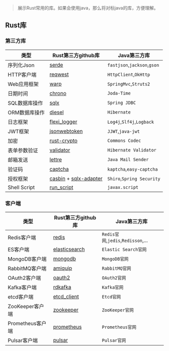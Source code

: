 > 展示Rust常用的库。如果会使用java，那么将对标java的库，方便理解。

## Rust库

### 第三方库

| 类型           | Rust第三方github库                                                                                            | Java第三方库                    |
| ------------ | --------------------------------------------------------------------------------------------------------- | --------------------------- |
| 序列化Json      | [serde](https://github.com/serde-rs/serde)                                                                | `fastjson`,`jackson`,`gson` |
| HTTP客户端      | [reqwest](https://github.com/seanmonstar/reqwest)                                                         | `HttpClient`,`OkHttp`       |
| Web应用框架      | [warp](https://github.com/seanmonstar/warp)                                                               | `SpringMvc`,`Struts2`       |
| 日期时间         | [chrono](https://github.com/chronotope/chrono)                                                            | `Joda-Time`                 |
| SQL数据库操作     | [sqlx](https://github.com/launchbadge/sqlx)                                                               | `Spring JDBC`               |
| ORM数据库操作     | [diesel](https://github.com/diesel-rs/diesel)                                                             | `Hibernate`                 |
| 日志框架         | [flexi_logger](https://github.com/emabee/flexi_logger)                                                    | `Log4j`,`Slf4j`,`Logback`   |
| JWT框架        | [jsonwebtoken](https://github.com/Keats/jsonwebtoken)                                                     | `JJWT`,`java-jwt`           |
| 加密           | [rust-crypto](https://github.com/DaGenix/rust-crypto/)                                                    | `Commons Codec`             |
| 表单参数验证       | [validator](https://github.com/Keats/validator)                                                           | `Hibernate Validator`       |
| 邮箱发送         | [lettre](https://github.com/lettre/lettre)                                                                | `Java Mail Sender`          |
| 验证码          | [captcha](https://github.com/daniel-e/captcha)                                                            | `kaptcha`,`easy-captcha`    |
| 授权框架         | [casbin](https://github.com/casbin/casbin-rs) + [sqlx-adapter](https://github.com/casbin-rs/sqlx-adapter) | `Shiro`,`Spring Security`   |
| Shell Script | [run_script](https://github.com/sagiegurari/run_script)                                                   | `javax.script`              |

### 客户端

| 类型            | Rust第三方github库                                               | Java第三方库                         |
| ------------- | ------------------------------------------------------------ | -------------------------------- |
| Redis客户端      | [redis](https://github.com/mitsuhiko/redis-rs)               | `Redis官网`,`jedis`,`Redisson`,... |
| ES客户端         | [elasticsearch](https://github.com/elastic/elasticsearch-rs) | `Elastic Search官网`               |
| MongoDB客户端    | [mongodb](https://github.com/mongodb/mongo-rust-driver)      | `MongoDB官网`                      |
| RabbitMQ客户端   | [amiquip](https://github.com/jgallagher/amiquip)             | `RabbitMQ官网`                     |
| OAuth2客户端     | [oauth2](https://github.com/ramosbugs/oauth2-rs)             | `OAuth2官网`                       |
| Kafka客户端      | [rdkafka](https://github.com/fede1024/rust-rdkafka)          | `Kafka官网`                        |
| etcd客户端       | [etcd_client](https://github.com/etcdv3/etcd-client)         | `Etcd官网`                         |
| ZooKeeper客户端  | [zookeeper](https://github.com/bonifaido/rust-zookeeper)     | `ZooKeeper官网`                    |
| Prometheus客户端 | [prometheus](https://github.com/tikv/rust-prometheus)        | `Prometheus官网`                   |
| Pulsar客户端     | [pulsar](https://github.com/wyyerd/pulsar-rs)                | `Pulsar官网`                       |
